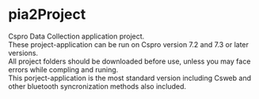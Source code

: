 # pia2Project  
Cspro Data Collection application project.  
These project-application can be run on Cspro version 7.2 and 7.3 or later versions.  
All project folders should be downloaded before use, unless you may face errors while compling and runing.   
This porject-application is the most standard version including Csweb and  other bluetooth syncronization methods also included.  
